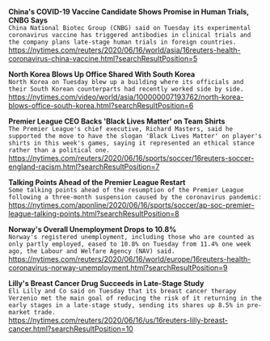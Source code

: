 **China's COVID-19 Vaccine Candidate Shows Promise in Human Trials, CNBG Says**\
`China National Biotec Group (CNBG) said on Tuesday its experimental coronavirus vaccine has triggered antibodies in clinical trials and the company plans late-stage human trials in foreign countries.`\
https://nytimes.com/reuters/2020/06/16/world/asia/16reuters-health-coronavirus-china-vaccine.html?searchResultPosition=5

**North Korea Blows Up Office Shared With South Korea**\
`North Korea on Tuesday blew up a building where its officials and their South Korean counterparts had recently worked side by side.`\
https://nytimes.com/video/world/asia/100000007193762/north-korea-blows-office-south-korea.html?searchResultPosition=6

**Premier League CEO Backs 'Black Lives Matter' on Team Shirts**\
`The Premier League's chief executive, Richard Masters, said he supported the move to have the slogan 'Black Lives Matter' on player's shirts in this week's games, saying it represented an ethical stance rather than a political one.`\
https://nytimes.com/reuters/2020/06/16/sports/soccer/16reuters-soccer-england-racism.html?searchResultPosition=7

**Talking Points Ahead of the Premier League Restart**\
`Some talking points ahead of the resumption of the Premier League following a three-month suspension caused by the coronavirus pandemic:`\
https://nytimes.com/aponline/2020/06/16/sports/soccer/ap-soc-premier-league-talking-points.html?searchResultPosition=8

**Norway's Overall Unemployment Drops to 10.8%**\
`Norway's registered unemployment, including those who are counted as only partly employed, eased to 10.8% on Tuesday from 11.4% one week ago, the Labour and Welfare Agency (NAV) said.`\
https://nytimes.com/reuters/2020/06/16/world/europe/16reuters-health-coronavirus-norway-unemployment.html?searchResultPosition=9

**Lilly's Breast Cancer Drug Succeeds in Late-Stage Study**\
`Eli Lilly and Co said on Tuesday that its breast cancer therapy Verzenio met the main goal of reducing the risk of it returning in the early stages in a late-stage study, sending its shares up 8.5% in pre-market trade. `\
https://nytimes.com/reuters/2020/06/16/us/16reuters-lilly-breast-cancer.html?searchResultPosition=10

